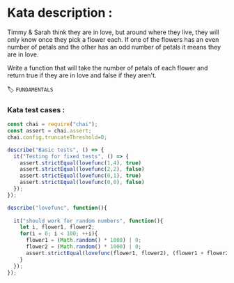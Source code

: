 # Kata description :

Timmy & Sarah think they are in love, but around where they live, they will only know once they pick a flower each. If one of the flowers has an even number of petals and the other has an odd number of petals it means they are in love.

Write a function that will take the number of petals of each flower and return true if they are in love and false if they aren't.

:label: `FUNDAMENTALS` 

### Kata test cases :

```js
const chai = require("chai");
const assert = chai.assert;
chai.config.truncateThreshold=0;

describe("Basic tests", () => {
  it("Testing for fixed tests", () => {
    assert.strictEqual(lovefunc(1,4), true)
    assert.strictEqual(lovefunc(2,2), false)
    assert.strictEqual(lovefunc(0,1), true)
    assert.strictEqual(lovefunc(0,0), false)
  });
});

describe("lovefunc", function(){
  
  it("should work for random numbers", function(){
    let i, flower1, flower2;
    for(i = 0; i < 100; ++i){
      flower1 = (Math.random() * 1000) | 0;
      flower2 = (Math.random() * 1000) | 0;
      assert.strictEqual(lovefunc(flower1, flower2), (flower1 + flower2) % 2 === 1, "didn't work for flowers with " + flower1 + " and " + flower2 + " petals");
    }
  });
});
```
